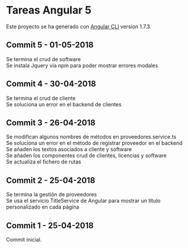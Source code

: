 # Tareas Angular 5

Este proyecto se ha generado con [Angular CLI](https://github.com/angular/angular-cli) version 1.7.3.

## Commit 5 - 01-05-2018

Se termina el crud de software  
Se instala Jquery via npm para poder mostrar errores modales

## Commit 4 - 30-04-2018

Se termina el crud de cliente  
Se soluciona un error en el backend de clientes  

## Commit 3 - 26-04-2018

Se modifican algunos nombres de métodos en proveedores.service.ts  
Se soluciona un error en el método de registrar proveedor en el backend  
Se añaden los textos asociados a cliente y software  
Se añaden los componentes crud de clientes, licencias y software  
Se actualiza el fichero de rutas  

## Commit 2 - 25-04-2018

Se termina la gestión de proveedores  
Se usa el servicio TitleService de Angular para mostrar un título personalizado en cada página   

## Commit 1 - 25-04-2018

Commit inicial. 
